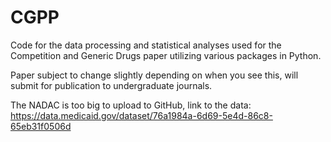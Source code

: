# CGPP
Code for the data processing and statistical analyses used for the Competition and Generic Drugs paper utilizing various packages in Python.

Paper subject to change slightly depending on when you see this, will submit for publication to undergraduate journals.

The NADAC is too big to upload to GitHub, link to the data: https://data.medicaid.gov/dataset/76a1984a-6d69-5e4d-86c8-65eb31f0506d
